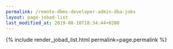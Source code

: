 ```yaml
---
permalink: /remote-dbms-developer-admin-dba-jobs
layout: page-jobad-list
last_modified_at: 2019-08-10T18:34:44+0200
---
```

{% include render_jobad_list.html permalink=page.permalink %}
